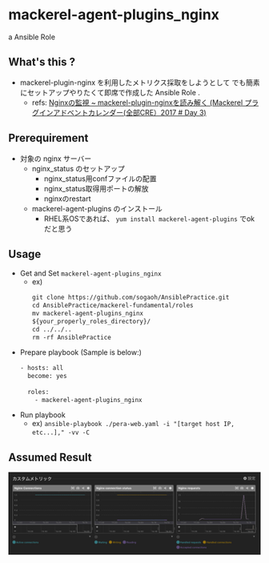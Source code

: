 # mackerel-agent-plugins_nginx
a Ansible Role

## What's this ?
- mackerel-plugin-nginx を利用したメトリクス採取をしようとして
  でも簡素にセットアップやりたくて即席で作成した Ansible Role .
    - refs: [Nginxの監視 ~ mackerel-plugin-nginxを読み解く (Mackerel プラグインアドベントカレンダー(全部CRE）2017 # Day 3)](https://soudai.hatenablog.com/entry/mackerel-plugin-nginx)

## Prerequirement
- 対象の nginx サーバー
    - nginx_status のセットアップ
        - nginx_status用confファイルの配置
        - nginx_status取得用ポートの解放
        - nginxのrestart
    - mackerel-agent-plugins のインストール
        - RHEL系OSであれば、 `yum install mackerel-agent-plugins` でok だと思う

## Usage
- Get and Set `mackerel-agent-plugins_nginx`
    - ex) 
        ```
        git clone https://github.com/sogaoh/AnsiblePractice.git
        cd AnsiblePractice/mackerel-fundamental/roles
        mv mackerel-agent-plugins_nginx ${your_properly_roles_directory}/
        cd ../../..
        rm -rf AnsiblePractice
        ```
- Prepare playbook (Sample is below:)
    ```
    - hosts: all
      become: yes

      roles:
        - mackerel-agent-plugins_nginx
    ```
- Run playbook
    - ex) `ansible-playbook ./pera-web.yaml -i "[target host IP, etc...]," -vv -C`

## Assumed Result
![](mackerel_nginx_status.png)

